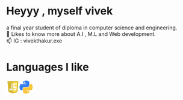 <h1>Heyyy ,  myself vivek</h1> 
a final year student of diploma in computer science and engineering.              
<br>🔰 Likes to know more about A.I , M.L and Web development.
<br>📫 IG : vivekthakur.exe
<h1> Languages I like </h1>
<div style="display:flex">
<img src="js.png" width="35px">
<img src="py.png" width="35px">
</div>
